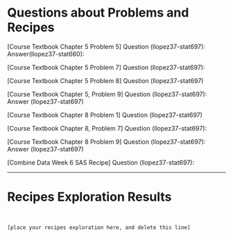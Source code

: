 
# Questions about Problems and Recipes



[Course Textbook Chapter 5 Problem 5]
Question (llopez37-stat697): 
Answer(llopez37-stat660): 

[Course Textbook Chapter 5 Problem 7]
Question (llopez37-stat697): 

[Course Textbook Chapter 5 Problem 8]
Question (llopez37-stat697) 

[Course Textbook Chapter 5, Problem 9]
Question (llopez37-stat697): 
Answer (llopez37-stat697) 

[Course Textbook Chapter 8 Problem 1]
Question (llopez37-stat697) 

[Course Textbook Chapter 8, Problem 7]
Question (llopez37-stat697): 

[Course Textbook Chapter 8 Problem 9]
Question (llopez37-stat697): 
Answer (llopez37-stat697) 

[Combine Data Week 6 SAS Recipe]
Question (llopez37-stat697): 

***



# Recipes Exploration Results



```


[place your recipes exploration here, and delete this line]



```
